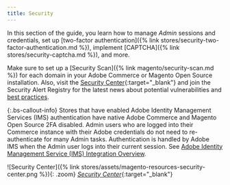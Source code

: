 ```yaml
---
title: Security
---
```


In this section of the guide, you learn how to manage _Admin_ sessions and credentials, set up [two-factor authentication]({% link stores/security-two-factor-authentication.md %}), implement [CAPTCHA]({% link stores/security-captcha.md %}), and more.

Make sure to set up a [Security Scan]({% link magento/security-scan.md %}) for each domain in your Adobe Commerce or Magento Open Source installation. Also, visit the [Security Center][1]{:target="_blank"} and join the Security Alert Registry for the latest news about potential vulnerabilities and [best practices][2].

{:.bs-callout-info}
Stores that have enabled Adobe Identity Management Services (IMS) authentication have native Adobe Commerce and Magento Open Source 2FA disabled. Admin users who are logged into their Commerce instance with their Adobe credentials do not need to re-authenticate for many Admin tasks. Authentication is handled by Adobe IMS when the Admin user logs into their current session. See [Adobe Identity Management Service (IMS) Integration Overview](https://experienceleague.adobe.com/docs/commerce-admin/start/admin/ims/adobe-ims-integration-overview.html).

![Security Center]({% link stores/assets/magento-resources-security-center.png %}){: .zoom}
[_Security Center_][1]{:target="_blank"}

[1]: http://magento.com/security
[2]: https://www.adobe.com/content/dam/cc/en/security/pdfs/Adobe-Magento-Commerce-Best-Practices-Guide.pdf
